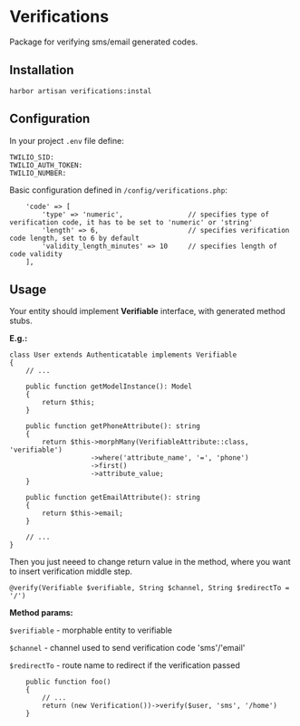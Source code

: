 # Verifications
Package for verifying sms/email generated codes.
## Installation

`harbor artisan verifications:instal`

## Configuration
In your project `.env` file define:

```.
TWILIO_SID:
TWILIO_AUTH_TOKEN:
TWILIO_NUMBER:
```

Basic configuration defined in `/config/verifications.php`:
```.
    'code' => [
        'type' => 'numeric',                // specifies type of verification code, it has to be set to 'numeric' or 'string'
        'length' => 6,                      // specifies verification code length, set to 6 by default
        'validity_length_minutes' => 10     // specifies length of code validity
    ],
```
## Usage

Your entity should implement **Verifiable** interface, with generated method stubs.

**E.g.:**
```.
class User extends Authenticatable implements Verifiable
{
    // ...
    
    public function getModelInstance(): Model
    {
        return $this;
    }

    public function getPhoneAttribute(): string
    {
        return $this->morphMany(VerifiableAttribute::class, 'verifiable')
                    ->where('attribute_name', '=', 'phone')
                    ->first()
                    ->attribute_value;
    }

    public function getEmailAttribute(): string
    {
        return $this->email;
    }
    
    // ...
}
```

Then you just neeed to change return value in the method, where you want to insert verification middle step.

`@verify(Verifiable $verifiable, String $channel, String $redirectTo = '/')` 

**Method params:** 

`$verifiable` - morphable entity to verifiable  

`$channel` - channel used to send verification code 'sms'/'email' 

`$redirectTo` - route name to redirect if the verification passed 

```.
    public function foo()
    {
        // ...
        return (new Verification())->verify($user, 'sms', '/home')    
    }
```
